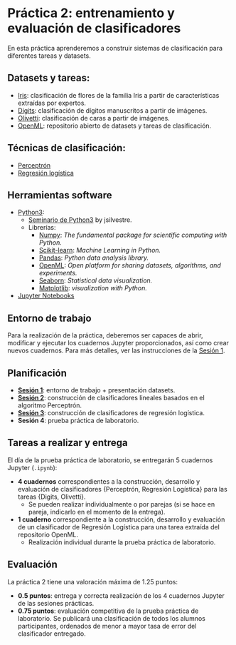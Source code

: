 # Práctica 2: entrenamiento y evaluación de clasificadores

En esta práctica aprenderemos a construir sistemas de clasificación para diferentes tareas y datasets.

## Datasets y tareas:
- [Iris](P2.S1%20Entorno%20de%20trabajo%20+%20datasets/01_iris.ipynb): clasificación de flores de la familia Iris a partir de características extraídas por expertos.
- [Digits](P2.S1%20Entorno%20de%20trabajo%20+%20datasets/02_digits.ipynb): clasificación de dígitos manuscritos a partir de imágenes.
- [Olivetti](P2.S1%20Entorno%20de%20trabajo%20+%20datasets/03_olivetti.ipynb): clasificación de caras a partir de imágenes.
- [OpenML](P2.S1%20Entorno%20de%20trabajo%20+%20datasets/04_openml.ipynb): repositorio abierto de datasets y tareas de clasificación.

## Técnicas de clasificación:
- [Perceptrón](P2.S2%20Perceptrón/)
- [Regresión logística](P2.S3%20Regresión%20Logística/)

## Herramientas software
- [Python3](https://www.python.org/):
  - [Seminario de Python3](https://dsic.gitbook.io/python3/) by jsilvestre.
  - Librerías:
    - [Numpy](https://numpy.org/): *The fundamental package for scientific computing with Python.*
    - [Scikit-learn](https://scikit-learn.org/): *Machine Learning in Python.*
    - [Pandas](https://pandas.pydata.org/): *Python data analysis library.*
    - [OpenML](https://www.openml.org/): *Open platform for sharing datasets, algorithms, and experiments.*
    - [Seaborn](https://seaborn.pydata.org/): *Statistical data visualization.*
    - [Matplotlib](https://matplotlib.org/): *visualization with Python.*
- [Jupyter Notebooks](https://jupyter.org/)

## Entorno de trabajo

Para la realización de la práctica, deberemos ser capaces de abrir, modificar y ejecutar los cuadernos Jupyter proporcionados, así como crear nuevos cuadernos. Para más detalles, ver las instrucciones de la [Sesión 1](P2.S1%20Entorno%20de%20trabajo%20+%20datasets/README.md).

## Planificación
- [**Sesión 1**](./P2.S1%20Entorno%20de%20trabajo%20+%20datasets/README.md): entorno de trabajo + presentación datasets.
- [**Sesión 2**](./P2.S2%20Perceptrón/README.md): construcción de clasificadores lineales basados en el algoritmo Perceptrón.
- [**Sesión 3**](./P2.S3%20Regresión%20Logística/README.md): construcción de clasificadores de regresión logística.
- **Sesión 4**: prueba práctica de laboratorio.

## Tareas a realizar y entrega

El día de la prueba práctica de laboratorio, se entregarán 5 cuadernos Jupyter (`.ipynb`):
- **4 cuadernos** correspondientes a la construcción, desarrollo y evaluación de clasificadores {Perceptrón, Regresión Logística} para las tareas {Digits, Olivetti}.
  + Se pueden realizar individualmente o por parejas (si se hace en pareja, indicarlo en el momento de la entrega).
- **1 cuaderno** correspondiente a la construcción, desarrollo y evaluación de un clasificador de Regresión Logística para una tarea extraída del repositorio OpenML.
  + Realización individual durante la prueba práctica de laboratorio.

## Evaluación

La práctica 2 tiene una valoración máxima de 1.25 puntos:

- **0.5 puntos**: entrega y correcta realización de los 4 cuadernos Jupyter de las sesiones prácticas.
- **0.75 puntos**: evaluación competitiva de la prueba práctica de laboratorio. Se publicará una clasificación de todos los alumnos participantes, ordenados de menor a mayor tasa de error del clasificador entregado. 